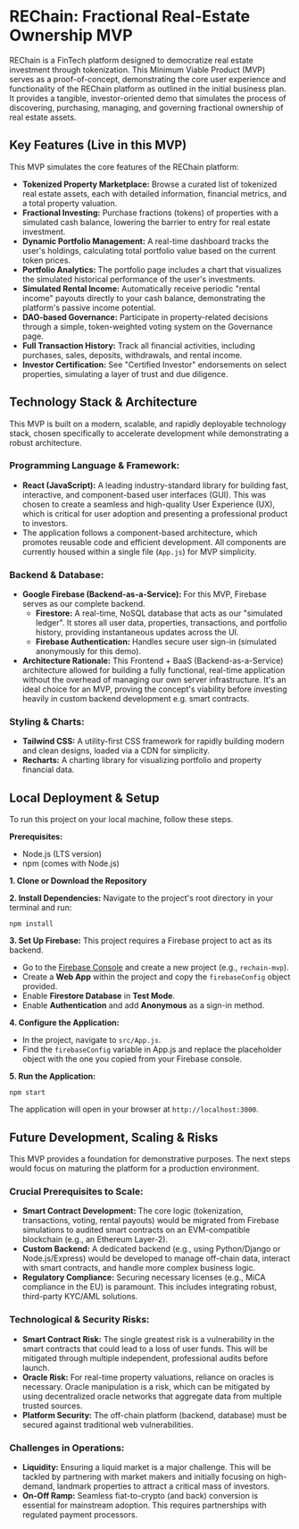 # REChain: Fractional Real-Estate Ownership MVP

REChain is a FinTech platform designed to democratize real estate investment through tokenization. This Minimum Viable Product (MVP) serves as a proof-of-concept, demonstrating the core user experience and functionality of the REChain platform as outlined in the initial business plan. It provides a tangible, investor-oriented demo that simulates the process of discovering, purchasing, managing, and governing fractional ownership of real estate assets.

## **Key Features (Live in this MVP)**

This MVP simulates the core features of the REChain platform:

* **Tokenized Property Marketplace:** Browse a curated list of tokenized real estate assets, each with detailed information, financial metrics, and a total property valuation.
* **Fractional Investing:** Purchase fractions (tokens) of properties with a simulated cash balance, lowering the barrier to entry for real estate investment.
* **Dynamic Portfolio Management:** A real-time dashboard tracks the user's holdings, calculating total portfolio value based on the current token prices.
* **Portfolio Analytics:** The portfolio page includes a chart that visualizes the simulated historical performance of the user's investments.
* **Simulated Rental Income:** Automatically receive periodic "rental income" payouts directly to your cash balance, demonstrating the platform's passive income potential.
* **DAO-based Governance:** Participate in property-related decisions through a simple, token-weighted voting system on the Governance page.
* **Full Transaction History:** Track all financial activities, including purchases, sales, deposits, withdrawals, and rental income.
* **Investor Certification:** See "Certified Investor" endorsements on select properties, simulating a layer of trust and due diligence.

## **Technology Stack & Architecture**

This MVP is built on a modern, scalable, and rapidly deployable technology stack, chosen specifically to accelerate development while demonstrating a robust architecture.

### **Programming Language & Framework:**

* **React (JavaScript):** A leading industry-standard library for building fast, interactive, and component-based user interfaces (GUI). This was chosen to create a seamless and high-quality User Experience (UX), which is critical for user adoption and presenting a professional product to investors.
* The application follows a component-based architecture, which promotes reusable code and efficient development. All components are currently housed within a single file (`App.js`) for MVP simplicity.

### **Backend & Database:**

* **Google Firebase (Backend-as-a-Service):** For this MVP, Firebase serves as our complete backend.
    * **Firestore:** A real-time, NoSQL database that acts as our "simulated ledger". It stores all user data, properties, transactions, and portfolio history, providing instantaneous updates across the UI.
    * **Firebase Authentication:** Handles secure user sign-in (simulated anonymously for this demo).
* **Architecture Rationale:** This Frontend + BaaS (Backend-as-a-Service) architecture allowed for building a fully functional, real-time application without the overhead of managing our own server infrastructure. It's an ideal choice for an MVP, proving the concept's viability before investing heavily in custom backend development e.g. smart contracts.

### **Styling & Charts:**

* **Tailwind CSS:** A utility-first CSS framework for rapidly building modern and clean designs, loaded via a CDN for simplicity.
* **Recharts:** A charting library for visualizing portfolio and property financial data.

## **Local Deployment & Setup**

To run this project on your local machine, follow these steps.

**Prerequisites:**

* Node.js (LTS version)
* npm (comes with Node.js)

**1. Clone or Download the Repository**

**2. Install Dependencies:**
Navigate to the project's root directory in your terminal and run:
```
npm install
```
**3. Set Up Firebase:**
This project requires a Firebase project to act as its backend.

* Go to the [Firebase Console](https://console.firebase.google.com/) and create a new project (e.g., `rechain-mvp`).
* Create a **Web App** within the project and copy the `firebaseConfig` object provided.
* Enable **Firestore Database** in **Test Mode**.
* Enable **Authentication** and add **Anonymous** as a sign-in method.

**4. Configure the Application:**

* In the project, navigate to `src/App.js`.
* Find the `firebaseConfig` variable in App.js and replace the placeholder object with the one you copied from your Firebase console.

**5. Run the Application:**
```
npm start
```
The application will open in your browser at `http://localhost:3000`.

## **Future Development, Scaling & Risks**

This MVP provides a foundation for demonstrative purposes. The next steps would focus on maturing the platform for a production environment.

### **Crucial Prerequisites to Scale:**

* **Smart Contract Development:** The core logic (tokenization, transactions, voting, rental payouts) would be migrated from Firebase simulations to audited smart contracts on an EVM-compatible blockchain (e.g., an Ethereum Layer-2).
* **Custom Backend:** A dedicated backend (e.g., using Python/Django or Node.js/Express) would be developed to manage off-chain data, interact with smart contracts, and handle more complex business logic.
* **Regulatory Compliance:** Securing necessary licenses (e.g., MiCA compliance in the EU) is paramount. This includes integrating robust, third-party KYC/AML solutions.

### **Technological & Security Risks:**

* **Smart Contract Risk:** The single greatest risk is a vulnerability in the smart contracts that could lead to a loss of user funds. This will be mitigated through multiple independent, professional audits before launch.
* **Oracle Risk:** For real-time property valuations, reliance on oracles is necessary. Oracle manipulation is a risk, which can be mitigated by using decentralized oracle networks that aggregate data from multiple trusted sources.
* **Platform Security:** The off-chain platform (backend, database) must be secured against traditional web vulnerabilities.

### **Challenges in Operations:**

* **Liquidity:** Ensuring a liquid market is a major challenge. This will be tackled by partnering with market makers and initially focusing on high-demand, landmark properties to attract a critical mass of investors.
* **On-Off Ramp:** Seamless fiat-to-crypto (and back) conversion is essential for mainstream adoption. This requires partnerships with regulated payment processors.
